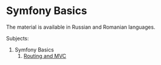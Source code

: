 # Symfony Basics

The material is available in Russian and Romanian languages.

Subjects:

1. Symfony Basics
    1. [Routing and MVC](1_mvc_basics/)